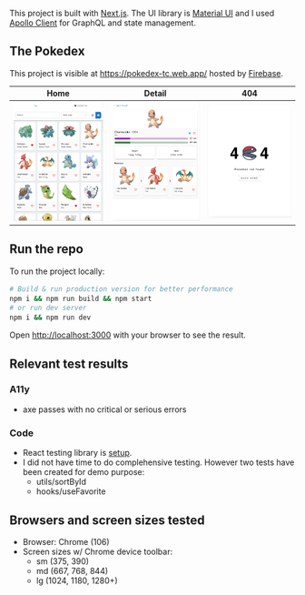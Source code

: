 This project is built with [Next.js](https://nextjs.org/docs/getting-started). The UI library is [Material UI](https://mui.com/material-ui/getting-started/overview/) and I used [Apollo Client](https://www.apollographql.com/docs/react/) for GraphQL and state management.

## The Pokedex

This project is visible at https://pokedex-tc.web.app/ hosted by [Firebase](https://firebase.google.com/).

|                    Home                     |                    Detail                     |                    404                    |
| :-----------------------------------------: | :-------------------------------------------: | :---------------------------------------: |
| ![alt text](./screenshots/pokedex-home.png) | ![alt text](./screenshots/pokedex-detail.png) | ![alt text](./screenshots/pokedex404.png) |

## Run the repo

To run the project locally:

```bash
# Build & run production version for better performance
npm i && npm run build && npm start
# or run dev server
npm i && npm run dev
```

Open [http://localhost:3000](http://localhost:3000) with your browser to see the result.

## Relevant test results

### A11y

- axe passes with no critical or serious errors

### Code

- React testing library is [setup](https://nextjs.org/docs/testing#jest-and-react-testing-library).
- I did not have time to do complehensive testing. However two tests have been created for demo purpose:
  - utils/sortById
  - hooks/useFavorite

## Browsers and screen sizes tested

- Browser: Chrome (106)
- Screen sizes w/ Chrome device toolbar:
  - sm (375, 390)
  - md (667, 768, 844)
  - lg (1024, 1180, 1280+)
